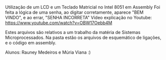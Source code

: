 Utilização de um LCD e um Teclado Matricial no Intel 8051 em Assembly
Foi feita a lógica de uma senha, ao digitar corretamente, aparece "BEM VINDO", e ao errar, "SENHA INCORRETA"
Vídeo explicação no Youtube: https://www.youtube.com/watch?v=OBW17Oebb4M

Estes arquivos são relativos a um trabalho da matéria de Sistemas Microprocessados. Na pasta estão os arquivos de esquemático de ligações, e o código em assembly.

Alunos: Rauney Medeiros e Múria Viana :)
